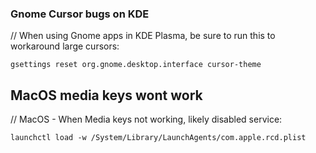 ### Gnome Cursor bugs on KDE
// When using Gnome apps in KDE Plasma, be sure to run this to workaround large cursors:
```shell
gsettings reset org.gnome.desktop.interface cursor-theme
```

## MacOS media keys wont work
// MacOS - When Media keys not working, likely disabled service:
```
launchctl load -w /System/Library/LaunchAgents/com.apple.rcd.plist
```
